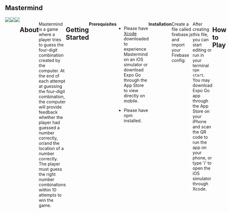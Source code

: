## Mastermind

<div style = 'display:flex'>
<img src= 'https://github.com/elizabeth1l/Mastermind/images/login.png'>
<img src = 'https://github.com/elizabeth1l/Mastermind/images/home.png'>
<img src = 'https://github.com/elizabeth1l/Mastermind/images/game.png'>

## About

Mastermind is a game where a player tries to guess the four-digit combination created by the computer. At the end of each attempt at guessing the four-digit combination, the computer will provide feedback whether the player had guessed a number correctly, or/and the location of a number correctly. The player must guess the right number combinations within 10 attempts to win the game.

## Getting Started

**Prerequisites**

- Please have <a href="https://apps.apple.com/us/app/xcode/id497799835?mt=12">Xcode</a> downloaded to experience Mastermind on an iOS simulator or download Expo Go through the App Store to view directly on mobile.

- Please have npm installed.

```
npm install npm@latest -g
```

**Installation**

```
git clone git@github.com:elizabeth1l/Mastermind.git
npm install
```

Create a file called firebase.js and import your Firebase config:

```
import { initializeApp } from "firebase/app";
import { getAnalytics } from "firebase/analytics";
import { getAuth } from "firebase/auth";
import { getDatabase } from "firebase/database";

const firebaseConfig = {
  apiKey: "[FIREBASE INFO HERE]",
  authDomain: "[FIREBASE INFO HERE]",
  projectId: "[FIREBASE INFO HERE]",
  storageBucket: "[FIREBASE INFO HERE]",
  messagingSenderId: "[FIREBASE INFO HERE]",
  appId: "[FIREBASE INFO HERE]",
  measurementId: "[FIREBASE INFO HERE]",
};

const app = initializeApp(firebaseConfig);
export const db = getDatabase(app);
export const auth = getAuth(app);
```

After creating this file, you can start editing or run in your terminal `npm start`. You may download Expo Go app through the App Store on your iPhone and scan the QR code to run the app on your phone, or type 'i' to open the iOS simulator through Xcode.

## How to Play

1. Sign up, or log in if you have previously registered with an email and password.
2. Navigate using the bottom tabs. To start the game, click on the tab labeled 'Play'.
3. In the input boxes, type numbers ranging from 0-7. If an alphabetical character or number greater than 7 is typed, an error will appear on the device and you will be prompted to re-enter a number. Click on 'Go' once all four input boxes are filled. You can use the countdown to keep track of how many tries you have left.
4. If you're in a need of a hint, feel free to hit the "Hint" button at anytime. The game will return a random number that exists among the four-digit number. You will not know how many or where the position of the number lies, only that there is at least one somewhere in the four-digit number.
5. Each time a guess is made, the total number of points you can win reduces by 10. Once you've guessed the correct four-digit number, an alert will appear on the device notifying you how many points you have been awarded. Close out of the alert and head to your home page to see your new total. If you would like to play again, return to the 'Play' screen and hit 'Restart'.
